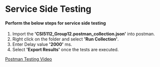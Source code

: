 # Service Side Testing

####  Perform the below steps for service side testing

1. Import the **'CSI5112_Group12.postman_collection.json'** into postman.
2. Right click on the folder and select **'Run Collection'**.
3. Enter Delay value **'2000'** ms.
4. Select **'Export Results'** once the tests are executed.

[Postman Testing Video](./postmanTesting.mov)
